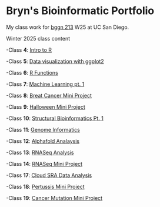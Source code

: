 # Bryn's Bioinformatic Portfolio 
My class work for [bggn 213](https://bioboot.github.io/bggn213_W25/) W25 at UC San Diego. 


Winter 2025 class content

-Class **4**: [Intro to R](https://github.com/Bibaxter/bggn213_github/blob/main/Class5/class4.pdf)

-Class **5**: [Data visualization with ggplot2](https://github.com/Bibaxter/bggn213_github/blob/main/Class5/class5.pdf)

-Class **6**: [R Functions](https://github.com/Bibaxter/bggn213_github/blob/main/Class6/class-6-lab.pdf) 

-Class **7**: [Machine Learning pt. 1](https://github.com/Bibaxter/bggn213_github/blob/main/Class7/class-7-lab.pdf)

-Class **8**: [Breat Cancer Mini Project](https://github.com/Bibaxter/bggn213_github/blob/main/Class8/Class-8-Breast-cancer-mini-project.pdf)

-Class **9**: [Halloween Mini Project](https://github.com/Bibaxter/bggn213_github/blob/main/Class9/class-9.pdf)

-Class **10**: [Structural Bioinformatics Pt. 1](https://github.com/Bibaxter/bggn213_github/blob/main/Class10/class10.pdf)

-Class **11**: [Genome Informatics](https://github.com/Bibaxter/bggn213_github/blob/main/Class11/week-11.pdf)

-Class **12**: [Alphafold Analaysis](https://github.com/Bibaxter/bggn213_github/blob/main/Class12/class-12.pdf)

-Class **13**: [RNASeq Analysis](https://github.com/Bibaxter/bggn213_github/blob/main/Class13/class-13-lab-report.pdf)

-Class **14**: [RNASeq Mini Project](https://github.com/Bibaxter/bggn213_github/blob/main/Class14/Class-14-RNASeq-mini-project.pdf)

-Class **17**: [Cloud SRA Data Analysis]()

-Class **18**: [Pertussis Mini Project]()

-Class **19**: [Cancer Mutation Mini Project]()

